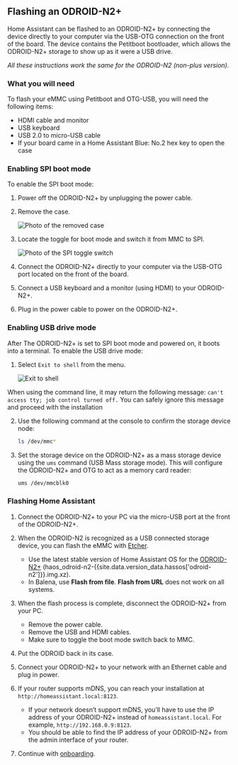## Flashing an ODROID-N2+

Home Assistant can be flashed to an ODROID-N2+ by connecting the device directly to your computer via the USB-OTG connection on the front of the board. The device contains the Petitboot bootloader, which allows the ODROID-N2+ storage to show up as it were a USB drive.

_All these instructions work the same for the ODROID-N2 (non-plus version)._

### What you will need

To flash your eMMC using Petitboot and OTG-USB, you will need the following items:

- HDMI cable and monitor
- USB keyboard
- USB 2.0 to micro-USB cable
- If your board came in a Home Assistant Blue: No.2 hex key to open the case

### Enabling SPI boot mode

To enable the SPI boot mode:

1. Power off the ODROID-N2+ by unplugging the power cable.
2. Remove the case.

   ![Photo of the removed case](/images/hassio/screenshots/case-removed.jpg)

3. Locate the toggle for boot mode and switch it from MMC to SPI.

   ![Photo of the SPI toggle switch](/images/hassio/screenshots/toggle_spi.jpg)
   
4. Connect the ODROID-N2+ directly to your computer via the USB-OTG port located on the front of the board.
5. Connect a USB keyboard and a monitor (using HDMI) to your ODROID-N2+.
6. Plug in the power cable to power on the ODROID-N2+.

### Enabling USB drive mode

After The ODROID-N2+ is set to SPI boot mode and powered on, it boots into a terminal. To enable the USB drive mode:

1. Select `Exit to shell` from the menu.

   ![Exit to shell](/images/hassio/screenshots/exit-shell.png)

<div class='note'>

When using the command line, it may return the following message:
`can't access tty; job control turned off.`
You can safely ignore this message and proceed with the installation

</div>

2. Use the following command at the console to confirm the storage device node:

   ```bash
   ls /dev/mmc*
   ```

3. Set the storage device on the ODROID-N2+ as a mass storage device using the `ums` command (USB Mass storage mode).
This will configure the ODROID-N2+ and OTG to act as a memory card reader:

   ```bash
   ums /dev/mmcblk0
   ```

### Flashing Home Assistant

1. Connect the ODROID-N2+ to your PC via the micro-USB port at the front of the ODROID-N2+. 
2. When the ODROID-N2 is recognized as a USB connected storage device, you can flash the eMMC with [Etcher](https://www.balena.io/etcher/).
   - Use the latest stable version of Home Assistant OS for the [ODROID-N2+](https://github.com/home-assistant/operating-system/releases/download/{{site.data.version_data.hassos['odroid-n2']}}/haos_odroid-n2-{{site.data.version_data.hassos['odroid-n2']}}.img.xz) (haos_odroid-n2-{{site.data.version_data.hassos['odroid-n2']}}.img.xz).
   - In Balena, use **Flash from file**. **Flash from URL** does not work on all systems.

3. When the flash process is complete, disconnect the ODROID-N2+ from your PC.
   - Remove the power cable.
   - Remove the USB and HDMI cables.
   - Make sure to toggle the boot mode switch back to MMC.

4. Put the ODROID back in its case.
5. Connect your ODROID-N2+ to your network with an Ethernet cable and plug in power.

6. If your router supports mDNS, you can reach your installation at `http://homeassistant.local:8123`. 
   - If your network doesn’t support mDNS, you’ll have to use the IP address of your ODROID-N2+ instead of `homeassistant.local`. For example, `http://192.168.0.9:8123`. 
   - You should be able to find the IP address of your ODROID-N2+ from the admin interface of your router.
7. Continue with [onboarding](/getting-started/onboarding/).